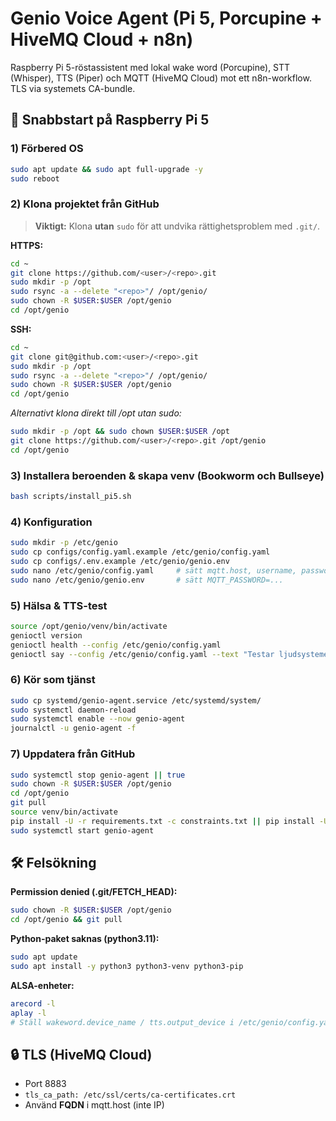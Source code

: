 # Genio Voice Agent (Pi 5, Porcupine + HiveMQ Cloud + n8n)

Raspberry Pi 5-röstassistent med lokal wake word (Porcupine), STT (Whisper), TTS (Piper) och MQTT (HiveMQ Cloud) mot ett n8n-workflow. TLS via systemets CA-bundle.

## 🚀 Snabbstart på Raspberry Pi 5

### 1) Förbered OS
```bash
sudo apt update && sudo apt full-upgrade -y
sudo reboot
```

### 2) Klona projektet från GitHub
> **Viktigt:** Klona **utan** `sudo` för att undvika rättighetsproblem med `.git/`.

**HTTPS:**
```bash
cd ~
git clone https://github.com/<user>/<repo>.git
sudo mkdir -p /opt
sudo rsync -a --delete "<repo>"/ /opt/genio/
sudo chown -R $USER:$USER /opt/genio
cd /opt/genio
```

**SSH:**
```bash
cd ~
git clone git@github.com:<user>/<repo>.git
sudo mkdir -p /opt
sudo rsync -a --delete "<repo>"/ /opt/genio/
sudo chown -R $USER:$USER /opt/genio
cd /opt/genio
```

*Alternativt klona direkt till /opt utan sudo:*
```bash
sudo mkdir -p /opt && sudo chown $USER:$USER /opt
git clone https://github.com/<user>/<repo>.git /opt/genio
cd /opt/genio
```

### 3) Installera beroenden & skapa venv (Bookworm **och** Bullseye)
```bash
bash scripts/install_pi5.sh
```

### 4) Konfiguration
```bash
sudo mkdir -p /etc/genio
sudo cp configs/config.yaml.example /etc/genio/config.yaml
sudo cp configs/.env.example /etc/genio/genio.env
sudo nano /etc/genio/config.yaml     # sätt mqtt.host, username, password_env=MQTT_PASSWORD
sudo nano /etc/genio/genio.env       # sätt MQTT_PASSWORD=...
```

### 5) Hälsa & TTS-test
```bash
source /opt/genio/venv/bin/activate
genioctl version
genioctl health --config /etc/genio/config.yaml
genioctl say --config /etc/genio/config.yaml --text "Testar ljudsystemet"
```

### 6) Kör som tjänst
```bash
sudo cp systemd/genio-agent.service /etc/systemd/system/
sudo systemctl daemon-reload
sudo systemctl enable --now genio-agent
journalctl -u genio-agent -f
```

### 7) Uppdatera från GitHub
```bash
sudo systemctl stop genio-agent || true
sudo chown -R $USER:$USER /opt/genio
cd /opt/genio
git pull
source venv/bin/activate
pip install -U -r requirements.txt -c constraints.txt || pip install -U -r requirements.txt
sudo systemctl start genio-agent
```

## 🛠️ Felsökning

**Permission denied (.git/FETCH_HEAD):**
```bash
sudo chown -R $USER:$USER /opt/genio
cd /opt/genio && git pull
```

**Python-paket saknas (python3.11):**
```bash
sudo apt update
sudo apt install -y python3 python3-venv python3-pip
```

**ALSA-enheter:**
```bash
arecord -l
aplay -l
# Ställ wakeword.device_name / tts.output_device i /etc/genio/config.yaml
```

## 🔒 TLS (HiveMQ Cloud)
- Port 8883
- `tls_ca_path: /etc/ssl/certs/ca-certificates.crt`
- Använd **FQDN** i mqtt.host (inte IP)
